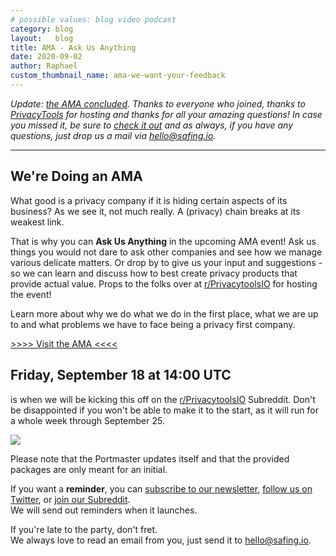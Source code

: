 ```yaml
---
# possible values: blog video podcast
category: blog
layout:   blog
title: AMA - Ask Us Anything
date: 2020-09-02
author: Raphael
custom_thumbnail_name: ama-we-want-your-feedback
---
```


_Update: [the AMA concluded](https://www.reddit.com/r/privacytoolsIO/comments/iv6mca/we_are_safing_a_forprivacy_counterculture_company/). Thanks to everyone who joined, thanks to [PrivacyTools](https://privacytools.io) for hosting and thanks for all your amazing questions! In case you missed it, be sure to [check it out](https://www.reddit.com/r/privacytoolsIO/comments/iv6mca/we_are_safing_a_forprivacy_counterculture_company/) and as always, if you have any questions, just drop us a mail via [hello@safing.io](mailto:hello@safing.io)._

---

## We're Doing an AMA

What good is a privacy company if it is hiding certain aspects of its business? As we see it, not much really. A (privacy) chain breaks at its weakest link.

That is why you can **Ask Us Anything** in the upcoming AMA event! Ask us things you would not dare to ask other companies and see how we manage various delicate matters. Or drop by to give us your input and suggestions - so we can learn and discuss how to best create privacy products that provide actual value. Props to the folks over at [r/PrivacytoolsIO](https://www.reddit.com/r/privacytoolsIO/) for hosting the event!

Learn more about why we do what we do in the first place, what we are up to and what problems we have to face being a privacy first company.

[>>>> Visit the AMA <<<<](https://www.reddit.com/r/privacytoolsIO/comments/iv6mca/we_are_safing_a_forprivacy_counterculture_company/)

## Friday, September 18 at 14:00 UTC

is when we will be kicking this off on the [r/PrivacytoolsIO](https://www.reddit.com/r/privacytoolsIO/) Subreddit. Don't be disappointed if you won't be able to make it to the start, as it will run for a whole week through September 25.


<div class="notification-podcast">
    <img src="{{ site.img_url }}icons/mic.svg">
    <p>
      Please note that the Portmaster updates itself and that the provided packages are only meant for an initial.
    </p>
</div>


If you want a __reminder__, you can [subscribe to our newsletter](#newsletter), [follow us on Twitter](https://twitter.com/SafingIO), or [join our Subreddit](https://www.reddit.com/r/safing/).  
We will send out reminders when it launches.

If you're late to the party, don't fret.  
We always love to read an email from you, just send it to [hello@safing.io](mailto:hello@safing.io).
